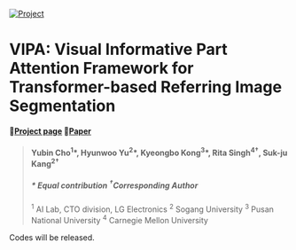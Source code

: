 [![Project](https://img.shields.io/badge/Project-Page-green.svg)](https://yubin1219.github.io/VIPA/)
# VIPA: Visual Informative Part Attention Framework for Transformer-based Referring Image Segmentation
#### 📃[Project page](https://yubin1219.github.io/VIPA/) 📝[Paper](https://yubin1219.github.io/VIPA/) 

> #### Yubin Cho<sup>1</sup>\*, Hyunwoo Yu<sup>2</sup>\*, Kyeongbo Kong<sup>3</sup>\*, Rita Singh<sup>4&dagger;</sup>, Suk-ju Kang<sup>2&dagger;</sup>
> ##### \* Equal contribution <sup>&dagger;</sup>Corresponding Author 
>  <sup>1</sup> AI Lab, CTO division, LG Electronics <sup>2</sup> Sogang University <sup>3</sup> Pusan National University <sup>4</sup> Carnegie Mellon University

Codes will be released.
